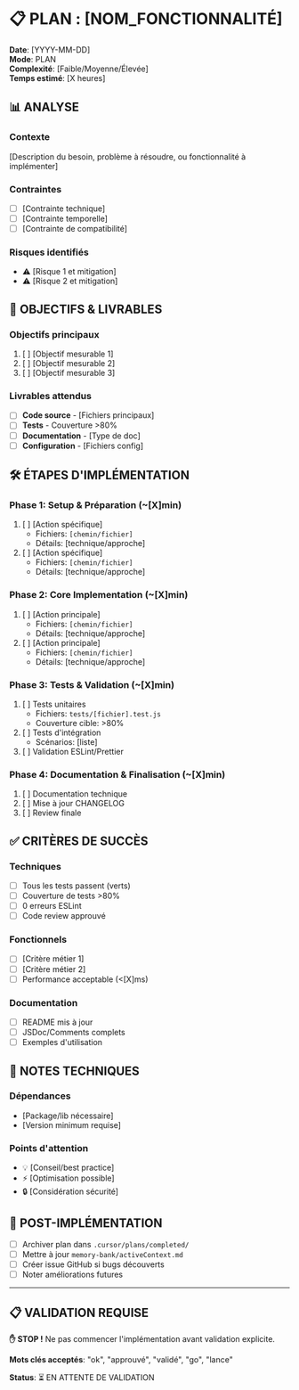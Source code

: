 # 📋 PLAN : [NOM_FONCTIONNALITÉ]

**Date**: [YYYY-MM-DD]  
**Mode**: PLAN  
**Complexité**: [Faible/Moyenne/Élevée]  
**Temps estimé**: [X heures]

## 📊 ANALYSE

### **Contexte**

[Description du besoin, problème à résoudre, ou fonctionnalité à implémenter]

### **Contraintes**

- [ ] [Contrainte technique]
- [ ] [Contrainte temporelle]
- [ ] [Contrainte de compatibilité]

### **Risques identifiés**

- ⚠️ [Risque 1 et mitigation]
- ⚠️ [Risque 2 et mitigation]

## 🎯 OBJECTIFS & LIVRABLES

### **Objectifs principaux**

1. [ ] [Objectif mesurable 1]
2. [ ] [Objectif mesurable 2]
3. [ ] [Objectif mesurable 3]

### **Livrables attendus**

- [ ] **Code source** - [Fichiers principaux]
- [ ] **Tests** - Couverture >80%
- [ ] **Documentation** - [Type de doc]
- [ ] **Configuration** - [Fichiers config]

## 🛠️ ÉTAPES D'IMPLÉMENTATION

### **Phase 1: Setup & Préparation** (~[X]min)

1. [ ] [Action spécifique]
   - Fichiers: `[chemin/fichier]`
   - Détails: [technique/approche]
2. [ ] [Action spécifique]
   - Fichiers: `[chemin/fichier]`
   - Détails: [technique/approche]

### **Phase 2: Core Implementation** (~[X]min)

1. [ ] [Action principale]
   - Fichiers: `[chemin/fichier]`
   - Détails: [technique/approche]
2. [ ] [Action principale]
   - Fichiers: `[chemin/fichier]`
   - Détails: [technique/approche]

### **Phase 3: Tests & Validation** (~[X]min)

1. [ ] Tests unitaires
   - Fichiers: `tests/[fichier].test.js`
   - Couverture cible: >80%
2. [ ] Tests d'intégration
   - Scénarios: [liste]
3. [ ] Validation ESLint/Prettier

### **Phase 4: Documentation & Finalisation** (~[X]min)

1. [ ] Documentation technique
2. [ ] Mise à jour CHANGELOG
3. [ ] Review finale

## ✅ CRITÈRES DE SUCCÈS

### **Techniques**

- [ ] Tous les tests passent (verts)
- [ ] Couverture de tests >80%
- [ ] 0 erreurs ESLint
- [ ] Code review approuvé

### **Fonctionnels**

- [ ] [Critère métier 1]
- [ ] [Critère métier 2]
- [ ] Performance acceptable (<[X]ms)

### **Documentation**

- [ ] README mis à jour
- [ ] JSDoc/Comments complets
- [ ] Exemples d'utilisation

## 📝 NOTES TECHNIQUES

### **Dépendances**

- [Package/lib nécessaire]
- [Version minimum requise]

### **Points d'attention**

- 💡 [Conseil/best practice]
- ⚡ [Optimisation possible]
- 🔒 [Considération sécurité]

## 🔄 POST-IMPLÉMENTATION

- [ ] Archiver plan dans `.cursor/plans/completed/`
- [ ] Mettre à jour `memory-bank/activeContext.md`
- [ ] Créer issue GitHub si bugs découverts
- [ ] Noter améliorations futures

---

## 📋 VALIDATION REQUISE

**✋ STOP !** Ne pas commencer l'implémentation avant validation explicite.

**Mots clés acceptés**: "ok", "approuvé", "validé", "go", "lance"

**Status**: ⏳ EN ATTENTE DE VALIDATION
